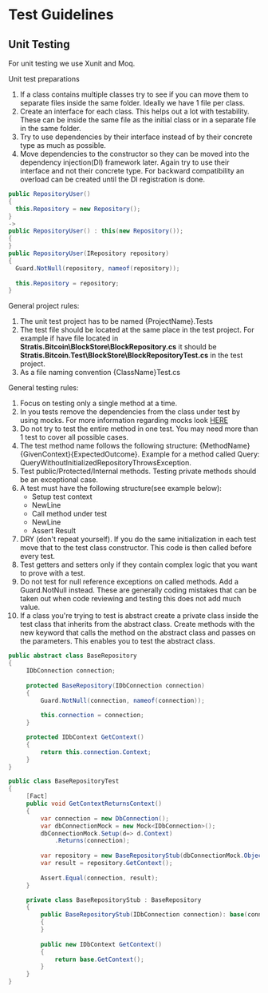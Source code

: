 Test Guidelines
===============

Unit Testing
------------
For unit testing we use Xunit and Moq.

Unit test preparations
1. If a class contains multiple classes try to see if you can move them to separate files inside the same folder. Ideally we have 1 file per class.
2. Create an interface for each class. This helps out a lot with testability. These can be inside the same file as the initial class or in a separate file in the same folder.
3. Try to use dependencies by their interface instead of by their concrete type as much as possible.
4. Move dependencies to the constructor so they can be moved into the dependency injection(DI) framework later. Again try to use their interface and not their concrete type.
   For backward compatibility an overload can be created until the DI registration is done.
  
  ```csharp
  public RepositoryUser()
  {
	this.Repository = new Repository();
  }
  ->
  public RepositoryUser() : this(new Repository());
  {	
  }  
  public RepositoryUser(IRepository repository)
  {
	Guard.NotNull(repository, nameof(repository));
	
	this.Repository = repository;
  }  
  ```
General project rules:
1. The unit test project has to be named {ProjectName}.Tests
2. The test file should be located at the same place in the test project. 
   For example if have file located in **Stratis.Bitcoin\BlockStore\BlockRepository.cs** 
   it should be **Stratis.Bitcoin.Test\BlockStore\BlockRepositoryTest.cs** in the test project.
3. As a file naming convention {ClassName}Test.cs

General testing rules:
1. Focus on testing only a single method at a time.
2. In you tests remove the dependencies from the class under test by using mocks. For more information regarding mocks look [HERE](https://github.com/Moq/moq4/wiki/Quickstart)
3. Do not try to test the entire method in one test. You may need more than 1 test to cover all possible cases.
4. The test method name follows the following structure: {MethodName}{GivenContext}{ExpectedOutcome}. Example for a method called Query: QueryWithoutInitializedRepositoryThrowsException.
5. Test public/Protected/Internal methods. Testing private methods should be an exceptional case.
6. A test must have the following structure(see example below):
	* Setup test context
	* NewLine
	* Call method under test
	* NewLine
	* Assert Result
7. DRY (don't repeat yourself). If you do the same initialization in each test move that to the test class constructor. This code is then called before every test.
8. Test getters and setters only if they contain complex logic that you want to prove with a test.
9. Do not test for null reference exceptions on called methods. Add a Guard.NotNull instead. 
   These are generally coding mistakes that can be taken out when code reviewing and testing this does not add much value.
10. If a class you're trying to test is abstract create a private class inside the test class that inherits from the abstract class.
   Create methods with the new keyword that calls the method on the abstract class and passes on the parameters. This enables you to test the abstract class.
   ```csharp
   public abstract class BaseRepository
   {
		IDbConnection connection;
		
		protected BaseRepository(IDbConnection connection)
		{
			Guard.NotNull(connection, nameof(connection));
		
			this.connection = connection;
		}
   
		protected IDbContext GetContext()
		{
			return this.connection.Context;
		}
   }
   
   public class BaseRepositoryTest
   {
		[Fact]
		public void GetContextReturnsContext()
		{
			var connection = new DbConnection();
			var dbConnectionMock = new Mock<IDbConnection>();
			dbConnectionMock.Setup(d=> d.Context)
				.Returns(connection);			
			
			var repository = new BaseRepositoryStub(dbConnectionMock.Object);
			var result = repository.GetContext();
			
			Assert.Equal(connection, result);
		}
   
		private class BaseRepositoryStub : BaseRepository
		{
			public BaseRepositoryStub(IDbConnection connection): base(connection)
			{
			}
			
			public new IDbContext GetContext()
			{
				return base.GetContext();
			}
		}
   }
   ```
